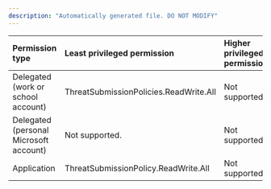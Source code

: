 ```yaml
---
description: "Automatically generated file. DO NOT MODIFY"
---
```


|Permission type|Least privileged permission|Higher privileged permissions|
|:---|:---|:---|
|Delegated (work or school account)|ThreatSubmissionPolicies.ReadWrite.All|Not supported.|
|Delegated (personal Microsoft account)|Not supported.|Not supported.|
|Application|ThreatSubmissionPolicy.ReadWrite.All|Not supported.|

